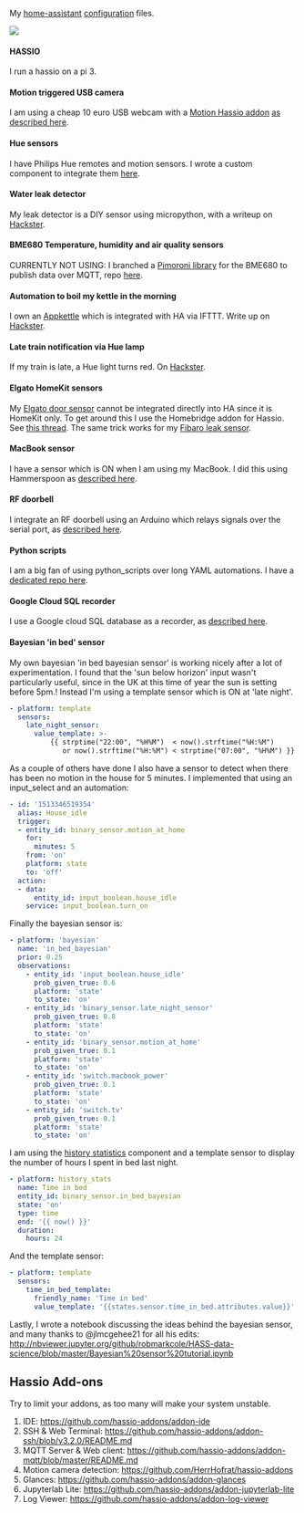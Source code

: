 My [home-assistant](https://home-assistant.io/) [configuration](https://home-assistant.io/docs/configuration/) files.

<img src="https://github.com/robmarkcole/robins-homeassistant-config/blob/master/images/front-end.png">

#### HASSIO
I run a hassio on a pi 3. 

#### Motion triggered USB camera
I am using a cheap 10 euro USB webcam with a [Motion Hassio addon](https://github.com/lovejoy777/hassio-addons/tree/master/motion) [as described here](https://www.hackster.io/robin-cole/motion-activated-image-capture-and-classification-of-birds-6ef1ce).

#### Hue sensors
I have Philips Hue remotes and motion sensors. I wrote a custom component to integrate them [here](https://github.com/robmarkcole/Hue-sensors-HASS).

#### Water leak detector
My leak detector is a DIY sensor using micropython, with a writeup on [Hackster](https://www.hackster.io/robin-cole/micropython-leak-detector-with-adafruit-and-home-assistant-a2fa9e).

#### BME680 Temperature, humidity and air quality sensors
CURRENTLY NOT USING: I branched a [Pimoroni library](https://github.com/pimoroni/bme680) for the BME680 to publish data over MQTT, repo [here](https://github.com/robmarkcole/bme680-mqtt-micropython).

#### Automation to boil my kettle in the morning
I own an [Appkettle](https://www.myappkettle.com/) which is integrated with HA via IFTTT. Write up on [Hackster](https://www.hackster.io/robin-cole/boil-my-kettle-when-i-get-out-of-bed-in-the-morning-10e7de).

#### Late train notification via Hue lamp
If my train is late, a Hue light turns red. On [Hackster](https://www.hackster.io/robin-cole/traffic-light-alerts-for-my-morning-train-350a27).

#### Elgato HomeKit sensors
My [Elgato door sensor](https://www.elgato.com/en/eve/eve-door-window) cannot be integrated directly into HA since it is HomeKit only. To get around this I use the Homebridge addon for Hassio. See [this thread](https://community.home-assistant.io/t/triggar-ha-from-homekit-devices/3253/5). The same trick works for my [Fibaro leak sensor](https://www.fibaro.com/en/products/flood-sensor/).

#### MacBook sensor
I have a sensor which is ON when I am using my MacBook. I did this using Hammerspoon as [described here](https://github.com/robmarkcole/HASS-hammerspoon).

#### RF doorbell
I integrate an RF doorbell using an Arduino which relays signals over the serial port, as [described here](https://github.com/robmarkcole/RF-doorbell-serial).

#### Python scripts
I am a big fan of using python_scripts over long YAML automations. I have a [dedicated repo here](https://github.com/robmarkcole/python-scripts-for-home-assistant).

#### Google Cloud SQL recorder
I use a Google cloud SQL database as a recorder, as [described here](https://github.com/robmarkcole/HASS-Google-Cloud-SQL).

#### Bayesian 'in bed' sensor
My own bayesian 'in bed bayesian sensor' is working nicely after a lot of experimentation. I found that the 'sun below horizon' input wasn't particularly useful, since in the UK at this time of year the sun is setting before 5pm.! Instead I'm using a template sensor which is ON at 'late night'.

```yaml
- platform: template
  sensors:
    late_night_sensor:
      value_template: >-
          {{ strptime("22:00", "%H%M")  < now().strftime("%H:%M")
             or now().strftime("%H:%M") < strptime("07:00", "%H%M") }}
```
As a couple of others have done I also have a sensor to detect when there has been no motion in the house for 5 minutes. I implemented that using an input_select and an automation:

```yaml
- id: '1513346519354'
  alias: House_idle
  trigger:
  - entity_id: binary_sensor.motion_at_home
    for:
      minutes: 5
    from: 'on'
    platform: state
    to: 'off'
  action:
  - data:
      entity_id: input_boolean.house_idle
    service: input_boolean.turn_on
```

Finally the bayesian sensor is:
```yaml
- platform: 'bayesian'
  name: 'in_bed_bayesian'
  prior: 0.25
  observations:
    - entity_id: 'input_boolean.house_idle'
      prob_given_true: 0.6
      platform: 'state'
      to_state: 'on'
    - entity_id: 'binary_sensor.late_night_sensor'
      prob_given_true: 0.8
      platform: 'state'
      to_state: 'on'
    - entity_id: 'binary_sensor.motion_at_home'
      prob_given_true: 0.1
      platform: 'state'
      to_state: 'on'
    - entity_id: 'switch.macbook_power'
      prob_given_true: 0.1
      platform: 'state'
      to_state: 'on'
    - entity_id: 'switch.tv'
      prob_given_true: 0.1
      platform: 'state'
      to_state: 'on'
```

I am using the [history statistics](https://home-assistant.io/components/sensor.history_stats/) component and a template sensor to display the number of hours I spent in bed last night.
```yaml
- platform: history_stats
  name: Time in bed
  entity_id: binary_sensor.in_bed_bayesian
  state: 'on'
  type: time
  end: '{{ now() }}'
  duration:
    hours: 24
```

And the template sensor:
```yaml
- platform: template
  sensors:
    time_in_bed_template:
      friendly_name: 'Time in bed'
      value_template: '{{states.sensor.time_in_bed.attributes.value}}'
```
Lastly, I wrote a notebook discussing the ideas behind the bayesian sensor, and many thanks to @jlmcgehee21 for all his edits:
http://nbviewer.jupyter.org/github/robmarkcole/HASS-data-science/blob/master/Bayesian%20sensor%20tutorial.ipynb

## Hassio Add-ons
Try to limit your addons, as too many will make your system unstable.
1. IDE: https://github.com/hassio-addons/addon-ide
2. SSH & Web Terminal:  https://github.com/hassio-addons/addon-ssh/blob/v3.2.0/README.md
3. MQTT Server & Web client: https://github.com/hassio-addons/addon-mqtt/blob/master/README.md
4. Motion camera detection: https://github.com/HerrHofrat/hassio-addons
5. Glances: https://github.com/hassio-addons/addon-glances
6. Jupyterlab Lite: https://github.com/hassio-addons/addon-jupyterlab-lite
7. Log Viewer: https://github.com/hassio-addons/addon-log-viewer
